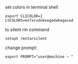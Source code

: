 
set colors in terminal shell
```
export CLICOLOR=1
LSCOLORS=exfxcxdxbxegedabagacad
```

to silent rm command
```
setopt rmstarsilent
```

change prompt:
```
export PROMPT="user@machine ~ "
```

